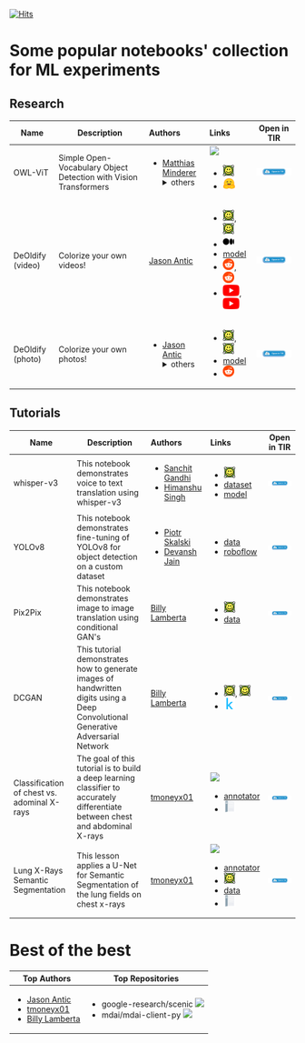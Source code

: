 [![Hits](https://hits.seeyoufarm.com/api/count/incr/badge.svg?url=https://github.com/tire2e/notebooks)](https://hits.seeyoufarm.com)
# Some popular notebooks' collection for ML experiments
## Research
| Name | Description | Authors | Links | Open in TIR |
|------|-------------|:--------|:------|:-----------:|
| OWL-ViT | Simple Open-Vocabulary Object Detection with Vision Transformers | <ul><li>[Matthias Minderer](http://matthias.minderer.net/)</li><details><summary>others</summary><li>[Alexey Gritsenko](https://github.com/AlexeyG)</li> <li>[Austin Stone](https://github.com/AustinCStone)</li> <li>[Maxim Neumann](https://github.com/maximneumann)</li> <li>[Dirk Weissenborn](https://github.com/dirkweissenborn)</li> <li>[Alexey Dosovitskiy](https://scholar.google.com/citations?user=FXNJRDoAAAAJ)</li> <li>[Aravindh Mahendran](https://github.com/aravindhm)</li> <li>[Anurag Arnab](https://github.com/anuragarnab)</li> <li>[Mostafa Dehghani](https://mostafadehghani.com/)</li> <li>[Zhuoran Shen](https://cmsflash.github.io/)</li> <li>[Xiao Wang](https://scholar.google.com/citations?user=ukyXqzMAAAAJ)</li> <li>[Xiaohua Zhai](https://github.com/xiaohuazhai)</li> <li>[Thomas Kipf](https://tkipf.github.io/)</li> <li>[Neil Houlsby](https://neilhoulsby.github.io/)</li></ul></details> | [![](https://img.shields.io/github/stars/google-research/scenic?style=social)](https://github.com/google-research/scenic/tree/main/scenic/projects/owl_vit) <ul><li>[<img src="images/arxiv.svg" alt="arxiv" height=20/>](https://arxiv.org/abs/2205.06230)</li><li>[<img src="images/huggingface.svg" alt="huggingface" height=20/>](https://huggingface.co/docs/transformers/model_doc/owlvit)</li></ul> | [<img src="images/open-in-tir.png" alt="Open In TIR" width=200px/>](https://gpu-notebooks.e2enetworks.com/github/tire2e/notebooks/blob/main/notebooks/zeroshot_object_detection_with_owlvit.ipynb/) |
| DeOldify (video) | Colorize your own videos! | [Jason Antic](https://github.com/jantic) | <ul><li>[<img src="images/arxiv.svg" alt="arxiv" height=20/>](https://arxiv.org/abs/1805.08318), [<img src="images/arxiv.svg" alt="arxiv" height=20/>](https://arxiv.org/abs/1706.08500)</li><li>[<img src="images/medium.svg" alt="medium" height=20/>](https://medium.com/element-ai-research-lab/stabilizing-neural-style-transfer-for-video-62675e203e42)</li><li>[model](https://data.deepai.org/deoldify/ColorizeVideo_gen.pth)</li><li>[<img src="images/reddit.svg" alt="reddit" height=20/>](https://www.reddit.com/r/Nickelodeons/), [<img src="images/reddit.svg" alt="reddit" height=20/>](https://www.reddit.com/r/silentmoviegifs/)</li><li>[<img src="images/youtube.svg" alt="youtube" height=20/>](http://www.youtube.com/watch?v=l3UXXid04Ys), [<img src="images/youtube.svg" alt="youtube" height=20/>](http://www.youtube.com/watch?v=EXn-n2iqEjI)</li></ul> | [<img src="images/open-in-tir.png" alt="Open In TIR" width=200px/>](https://gpu-notebooks.e2enetworks.com/github/tire2e/notebooks/blob/main/notebooks/VideoColorizerColab.ipynb/) |
| DeOldify (photo) | Colorize your own photos! | <ul><li>[Jason Antic](https://github.com/jantic)</li><details><summary>others</summary><li>[Matt Robinson](https://github.com/mc-robinson)</li> <li>[María Benavente](https://github.com/mariabg)</li></ul></details> | <ul><li>[<img src="images/arxiv.svg" alt="arxiv" height=20/>](https://arxiv.org/abs/1805.08318), [<img src="images/arxiv.svg" alt="arxiv" height=20/>](https://arxiv.org/abs/1706.08500)</li><li>[model](https://data.deepai.org/deoldify/ColorizeArtistic_gen.pth)</li><li>[<img src="images/reddit.svg" alt="reddit" height=20/>](https://www.reddit.com/r/TheWayWeWere/)</li></ul> | [<img src="images/open-in-tir.png" alt="Open In TIR" width=200px/>](https://gpu-notebooks.e2enetworks.com/github/tire2e/notebooks/blob/main/notebooks/ImageColorizerColab.ipynb/) |
## Tutorials
| Name | Description | Authors | Links | Open in TIR |
|------|-------------|:--------|:------|:-----------:|
| whisper-v3 | This notebook demonstrates voice to text translation using whisper-v3 | <ul><li>[Sanchit Gandhi](https://github.com/sanchit-gandhi)</li> <li>[Himanshu Singh](https://github.com/himanshublack)</li></ul> | <ul><li>[<img src="images/arxiv.svg" alt="arxiv" height=20/>](https://arxiv.org/html/2401.16658v1)</li><li>[dataset](https://huggingface.co/datasets/mozilla-foundation/common_voice_11_0)</li><li>[model](https://huggingface.co/openai/whisper-large-v3)</li></ul> | [<img src="images/open-in-tir.png" alt="Open In TIR" width=200px/>](https://gpu-notebooks.e2enetworks.com/github/tire2e/notebooks/blob/main/notebooks/whisper-v3.ipynb/) |
| YOLOv8 | This notebook demonstrates fine-tuning of YOLOv8 for object detection on a custom dataset | <ul><li>[Piotr Skalski](https://blog.roboflow.com/author/skalskip/)</li> <li>[Devansh Jain](https://github.com/devansh-e2e)</li></ul> | <ul><li>[data](https://universe.roboflow.com/roboflow-jvuqo/football-players-detection-3zvbc/dataset/2?ref=blog.roboflow.com)</li><li>[roboflow](https://blog.roboflow.com/how-to-train-yolov8-on-a-custom-dataset/)</li></ul> | [<img src="images/open-in-tir.png" alt="Open In TIR" width=200px/>](https://gpu-notebooks.e2enetworks.com/github/tire2e/notebooks/blob/main/notebooks/YOLOv8_Object_Detection.ipynb/) |
| Pix2Pix | This notebook demonstrates image to image translation using conditional GAN's | [Billy Lamberta](https://github.com/lamberta) | <ul><li>[<img src="images/arxiv.svg" alt="arxiv" height=20/>](https://arxiv.org/abs/1611.07004)</li><li>[data](https://people.eecs.berkeley.edu/~tinghuiz/projects/pix2pix/datasets/)</li></ul> | [<img src="images/open-in-tir.png" alt="Open In TIR" width=200px/>](https://gpu-notebooks.e2enetworks.com/github/tire2e/notebooks/blob/main/notebooks/pix2pix.ipynb/) |
| DCGAN | This tutorial demonstrates how to generate images of handwritten digits using a Deep Convolutional Generative Adversarial Network | [Billy Lamberta](https://github.com/lamberta) | <ul><li>[<img src="images/arxiv.svg" alt="arxiv" height=20/>](https://arxiv.org/abs/1511.06434), [<img src="images/arxiv.svg" alt="arxiv" height=20/>](https://arxiv.org/abs/1701.00160)</li><li>[<img src="images/kaggle.svg" alt="kaggle" height=20/>](https://www.kaggle.com/jessicali9530/celeba-dataset)</li></ul> | [<img src="images/open-in-tir.png" alt="Open In TIR" width=200px/>](https://gpu-notebooks.e2enetworks.com/github/tire2e/notebooks/blob/main/notebooks/dcgan.ipynb/) |
| Classification of chest vs. adominal X-rays | The goal of this tutorial is to build a deep learning classifier to accurately differentiate between chest and abdominal X-rays | [tmoneyx01](https://github.com/tmoneyx01) | [![](https://img.shields.io/github/stars/mdai/mdai-client-py?style=social)](https://github.com/mdai/mdai-client-py) <ul><li>[annotator](https://public.md.ai/annotator/project/PVq9raBJ)</li><li>[<img src="images/docs.svg" alt="docs" height=20/>](https://docs.md.ai/)</li></ul> | [<img src="images/open-in-tir.png" alt="Open In TIR" width=200px/>](https://gpu-notebooks.e2enetworks.com/github/tire2e/notebooks/blob/main/notebooks/medical-imaging-lessons-mdai/lesson1-xray-images-classification.ipynb/) |
| Lung X-Rays Semantic Segmentation | This lesson applies a U-Net for Semantic Segmentation of the lung fields on chest x-rays | [tmoneyx01](https://github.com/tmoneyx01) | [![](https://img.shields.io/github/stars/mdai/mdai-client-py?style=social)](https://github.com/mdai/mdai-client-py) <ul><li>[annotator](https://public.md.ai/annotator/project/aGq4k6NW)</li><li>[<img src="images/arxiv.svg" alt="arxiv" height=20/>](https://arxiv.org/abs/1505.04597)</li><li>[data](https://ceb.nlm.nih.gov/repositories/tuberculosis-chest-x-ray-image-data-sets/)</li><li>[<img src="images/docs.svg" alt="docs" height=20/>](https://docs.md.ai/)</li></ul> | [<img src="images/open-in-tir.png" alt="Open In TIR" width=200px/>](https://gpu-notebooks.e2enetworks.com/github/tire2e/notebooks/blob/main/notebooks/medical-imaging-lessons-mdai/lesson2-lung-xrays-segmentation.ipynb/) |
# Best of the best
| Top Authors | Top Repositories |
|---|---|
| <ul><li>[Jason Antic](https://github.com/jantic)</li> <li>[tmoneyx01](https://github.com/tmoneyx01)</li> <li>[Billy Lamberta](https://github.com/lamberta)</li></ul> | <ul><li>google-research/scenic [![](https://img.shields.io/github/stars/google-research/scenic?style=social)](https://github.com/google-research/scenic/tree/main/scenic/projects/owl_vit)</li> <li>mdai/mdai-client-py [![](https://img.shields.io/github/stars/mdai/mdai-client-py?style=social)](https://github.com/mdai/mdai-client-py)</li></ul> |
